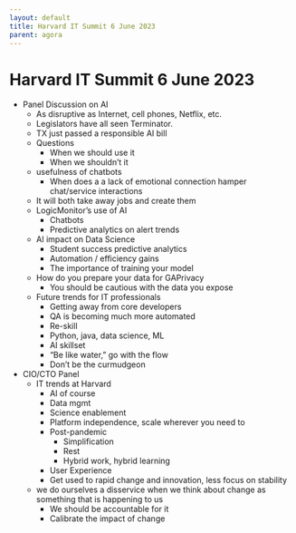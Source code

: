 ```yaml
---
layout: default
title: Harvard IT Summit 6 June 2023
parent: agora
---
```

# Harvard IT Summit 6 June 2023

- Panel Discussion on AI
   - As disruptive as Internet, cell phones, Netflix, etc.
   - Legislators have all seen Terminator.
   - TX just passed a responsible AI bill
   - Questions
      - When we should use it
      - When we shouldn’t it
   - usefulness of chatbots
      - When does a a lack of emotional connection hamper chat/service interactions
   - It will both take away jobs and create them
   - LogicMonitor’s use of AI
      - Chatbots
      - Predictive analytics on alert trends
   - AI impact on Data Science
      - Student success predictive analytics
      - Automation / efficiency gains
      - The importance of training your model
   - How do you prepare your data for GAPrivacy
      - You should be cautious with the data you expose
   - Future trends for IT professionals
      - Getting away from core developers
      - QA is becoming much more automated
      - Re-skill
      - Python, java, data science, ML
      - AI skillset
      - “Be like water,” go with the flow
      - Don’t be the curmudgeon
- CIO/CTO Panel
   - IT trends at Harvard
      - AI of course
      - Data mgmt
      - Science enablement
      - Platform independence, scale wherever you need to
      - Post-pandemic
         - Simplification
         - Rest
         - Hybrid work, hybrid learning
      - User Experience
      - Get used to rapid change and innovation, less focus on stability
   - we do ourselves a disservice when we think about change as something that is happening to us
      - We should be accountable for it
      - Calibrate the impact of change

